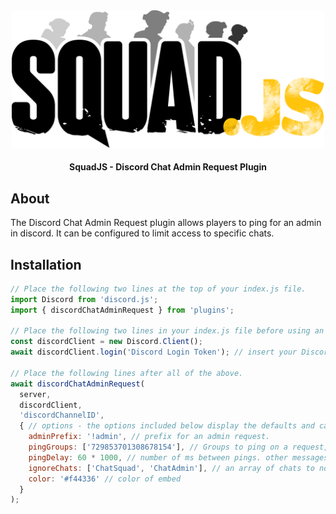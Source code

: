 <div align="center">

<img src="../../assets/squadjs-logo.png" alt="Logo" width="500"/>

#### SquadJS - Discord Chat Admin Request Plugin

</div>

## About

The Discord Chat Admin Request plugin allows players to ping for an admin in discord. It can be configured to limit access to specific chats.

## Installation

```js
// Place the following two lines at the top of your index.js file.
import Discord from 'discord.js';
import { discordChatAdminRequest } from 'plugins';

// Place the following two lines in your index.js file before using an Discord plugins.
const discordClient = new Discord.Client();
await discordClient.login('Discord Login Token'); // insert your Discord bot's login token here.

// Place the following lines after all of the above.
await discordChatAdminRequest(
  server, 
  discordClient, 
  'discordChannelID', 
  { // options - the options included below display the defaults and can be removed for simplicity.
    adminPrefix: '!admin', // prefix for an admin request.
    pingGroups: ['729853701308678154'], // Groups to ping on a request, leave empty for no ping.
    pingDelay: 60 * 1000, // number of ms between pings. other messages will still be logged just without pings.
    ignoreChats: ['ChatSquad', 'ChatAdmin'], // an array of chats to not display.
    color: '#f44336' // color of embed
  }
);
```

